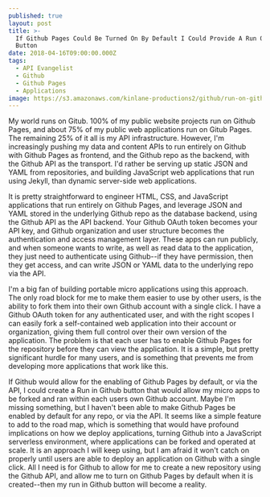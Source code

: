 ```yaml
---
published: true
layout: post
title: >-
  If Github Pages Could Be Turned On By Default I Could Provide A Run On Github
  Button
date: 2018-04-16T09:00:00.000Z
tags:
  - API Evangelist
  - Github
  - Github Pages
  - Applications
image: https://s3.amazonaws.com/kinlane-productions2/github/run-on-github-button.png
---
```

<p></p>My world runs on Gitub. 100% of my public website projects run on Github Pages, and about 75% of my public web applications run on Gitub Pages. The remaining 25% of it all is my API infrastructure. However, I'm increasingly pushing my data and content APIs to run entirely on Github with Github Pages as frontend, and the Github repo as the backend, with the Github API as the transport. I'd rather be serving up static JSON and YAML from repositories, and building JavaScript web applications that run using Jekyll, than dynamic server-side web applications.

It is pretty straightforward to engineer HTML, CSS, and JavaScript applications that run entirely on Github Pages, and leverage JSON and YAML stored in the underlying Github repo as the database backend, using the Github API as the API backend. Your Github OAuth token becomes your API key, and Github organization and user structure becomes the authentication and access management layer. These apps can run publicly, and when someone wants to write, as well as read data to the application, they just need to authenticate using Github--if they have permission, then they get access, and can write JSON or YAML data to the underlying repo via the API.

I'm a big fan of building portable micro applications using this approach. The only road block for me to make them easier to use by other users, is the ability to fork them into their own Github account with a single click. I have a Github OAuth token for any authenticated user, and with the right scopes I can easily fork a self-contained web application into their account or organization, giving them full control over their own version of the application. The problem is that each user has to enable Github Pages for the repository before they can view the application. It is a simple, but pretty significant hurdle for many users, and is something that prevents me from developing more applications that work like this.

If Github would allow for the enabling of Github Pages by default, or via the API, I could create a Run in Github button that would allow my micro apps to be forked and ran within each users own Github account. Maybe I'm missing something, but I haven't been able to make Github Pages be enabled by default for any repo, or via the API. It seems like a simple feature to add to the road map, which is something that would have profound implications on how we deploy applications, turning Github into a JavaScript serverless environment, where applications can be forked and operated at scale. It is an approach I will keep using, but I am afraid it won't catch on properly until users are able to deploy an application on Github with a single click. All I need is for Github to allow for me to create a new repository using the Github API, and allow me to turn on Github Pages by default when it is created--then my run in Github button will become a reality.
